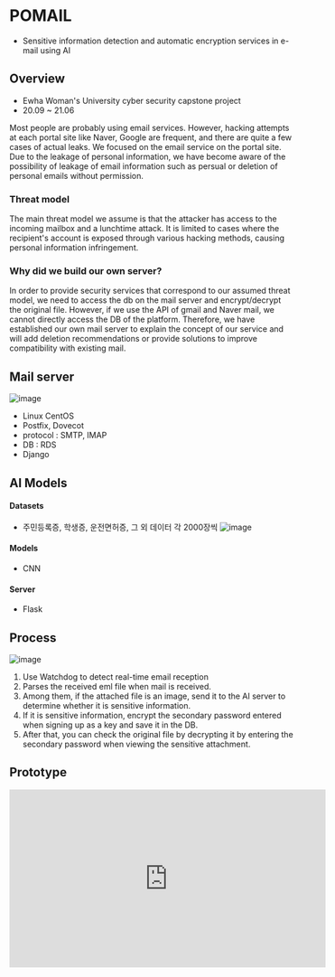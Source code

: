 # POMAIL
- Sensitive information detection and automatic encryption services in e-mail using AI

## Overview
- Ewha Woman's University cyber security capstone project
- 20.09 ~ 21.06

Most people are probably using email services. However, hacking attempts at each portal site like Naver, Google are frequent, and there are quite a few cases of actual leaks. 
We focused on the email service on the portal site. Due to the leakage of personal information, we have become aware of the possibility of leakage of email information such as persual or deletion of personal emails without permission.

### Threat model
The main threat model we assume is that the attacker has access to the incoming mailbox and a lunchtime attack.
It is limited to cases where the recipient's account is exposed through various hacking methods, causing personal information infringement.

### Why did we build our own server?
In order to provide security services that correspond to our assumed threat model, we need to access the db on the mail server and encrypt/decrypt the original file. 
However, if we use the API of gmail and Naver mail, we cannot directly access the DB of the platform. 
Therefore, we have established our own mail server to explain the concept of our service and will add deletion recommendations or provide solutions to improve compatibility 
with existing mail.

## Mail server
![image](https://user-images.githubusercontent.com/58061467/122188254-bf1d0d80-ceca-11eb-9999-663816c48b71.png)
- Linux CentOS
- Postfix, Dovecot
- protocol : SMTP, IMAP
- DB : RDS
- Django

## AI Models
#### Datasets
- 주민등록증, 학생증, 운전면허증, 그 외 데이터 각 2000장씩
![image](https://user-images.githubusercontent.com/58061467/122189335-d14b7b80-cecb-11eb-900b-7eabf9aa7bb8.png)

#### Models
- CNN

#### Server
- Flask

## Process
![image](https://user-images.githubusercontent.com/58061467/122189747-28515080-cecc-11eb-9837-fa1c2f1537cd.png)
1. Use Watchdog to detect real-time email reception
2. Parses the received eml file when mail is received.
3. Among them, if the attached file is an image, send it to the AI server to determine whether it is sensitive information.
4. If it is sensitive information, encrypt the secondary password entered when signing up as a key and save it in the DB.
5. After that, you can check the original file by decrypting it by entering the secondary password when viewing the sensitive attachment.

## Prototype
<iframe width="560" height="315" src="https://www.youtube.com/embed/GmYDR-eOB4E" title="YouTube video player" frameborder="0" allow="accelerometer; autoplay; clipboard-write; encrypted-media; gyroscope; picture-in-picture" allowfullscreen></iframe>

